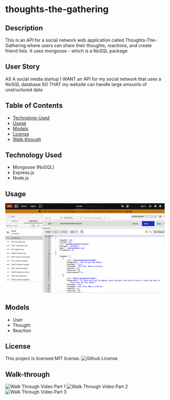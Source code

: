 # thoughts-the-gathering

## Description

This is an API for a social network web application called Thoughts-The-Gathering where users can share their thoughts, reactions, and create friend lists. It uses mongoose - which is a NoSQL package.

## User Story

AS A social media startup I WANT an API for my social network that uses a NoSQL database SO THAT my website can handle large amounts of unstructured data

## Table of Contents

* [Technology Used](#technology-used)
* [Usage](#usage)
* [Models](#models)
* [License](#License)
* [Walk-through](#walk-through)

## Technology Used
- Mongoose (NoSQL)
- Express.js
- Node.js

## Usage
![Get all users and single user by id](public/img/usage.gif)

## Models
- User
- Thought
- Reaction

## License

This project is licensed MIT license.
![Github License](https://img.shields.io/badge/license-MIT-red.svg)

## Walk-through
![Walk Through Video Part 1](https://drive.google.com/file/d/1uTvFe8dehrAsyDgcRpyTl9vwOxyrSoQI/view)
![Walk Through Video Part 2](https://drive.google.com/file/d/18CjJvmIw5oSDLnnmR9jeIBo0h2LP_YQF/view)
![Walk Through Video Part 3]()

